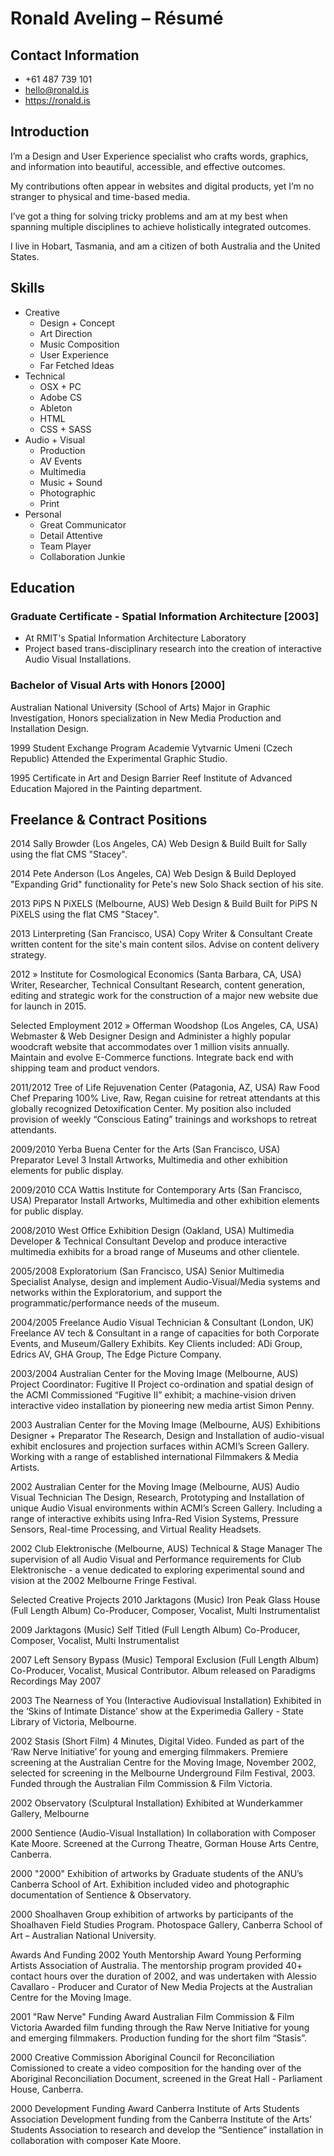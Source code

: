 # Ronald Aveling – Résumé

## Contact Information

- +61 487 739 101
- hello@ronald.is
- https://ronald.is

## Introduction

I’m a Design and User Experience specialist who crafts words, graphics, and information into beautiful, accessible, and effective outcomes.

My contributions often appear in websites and digital products, yet I’m no stranger to physical and time-based media.

I’ve got a thing for solving tricky problems and am at my best when spanning multiple disciplines to achieve holistically integrated outcomes.

I live in Hobart, Tasmania, and am a citizen of both Australia and the United States.

## Skills

- Creative
  - Design + Concept
  - Art Direction
  - Music Composition
  - User Experience
  - Far Fetched Ideas
- Technical
  - OSX + PC
  - Adobe CS
  - Ableton
  - HTML
  - CSS + SASS
- Audio + Visual
  - Production
  - AV Events
  - Multimedia
  - Music + Sound
  - Photographic
  - Print
- Personal
  - Great Communicator
  - Detail Attentive
  - Team Player
  - Collaboration Junkie

## Education

### Graduate Certificate - Spatial Information Architecture [2003]

- At RMIT's Spatial Information Architecture Laboratory
- Project based trans-disciplinary research into the creation of interactive Audio Visual Installations.


### Bachelor of Visual Arts with Honors [2000]
Australian National University (School of Arts)
Major in Graphic Investigation, Honors specialization in New Media Production and Installation Design.

1999
Student Exchange Program
Academie Vytvarnic Umeni (Czech Republic)
Attended the Experimental Graphic Studio.

1995
Certificate in Art and Design
Barrier Reef Institute of Advanced Education
Majored in the Painting department.

## Freelance & Contract Positions

2014
Sally Browder (Los Angeles, CA)
Web Design & Build
Built for Sally using the flat CMS "Stacey".

2014
Pete Anderson (Los Angeles, CA)
Web Design & Build
Deployed "Expanding Grid" functionality for Pete's new Solo Shack section of his site.

2013
PiPS N PiXELS (Melbourne, AUS)
Web Design & Build
Built for PiPS N PiXELS using the flat CMS "Stacey".

2013
Linterpreting (San Francisco, USA)
Copy Writer & Consultant
Create written content for the site's main content silos. Advise on content delivery strategy.

2012 »
Institute for Cosmological Economics (Santa Barbara, CA, USA)
Writer, Researcher, Technical Consultant
Research, content generation, editing and strategic work for the construction of a major new website due for launch in 2015.

Selected Employment
2012 »
Offerman Woodshop (Los Angeles, CA, USA)
Webmaster & Web Designer
Design and Administer a highly popular woodcraft website that accommodates over 1 million visits annually. Maintain and evolve E-Commerce functions. Integrate back end with shipping team and product vendors.

2011/2012
Tree of Life Rejuvenation Center (Patagonia, AZ, USA)
Raw Food Chef
Preparing 100% Live, Raw, Regan cuisine for retreat attendants at this globally recognized Detoxification Center. My position also included provision of weekly “Conscious Eating” trainings and workshops to retreat attendants.

2009/2010
Yerba Buena Center for the Arts (San Francisco, USA)
Preparator Level 3
Install Artworks, Multimedia and other exhibition elements for public display.

2009/2010
CCA Wattis Institute for Contemporary Arts (San Francisco, USA)
Preparator
Install Artworks, Multimedia and other exhibition elements for public display.

2008/2010
West Office Exhibition Design (Oakland, USA)
Multimedia Developer & Technical Consultant
Develop and produce interactive multimedia exhibits for a broad range of Museums and other clientele.

2005/2008
Exploratorium (San Francisco, USA)
Senior Multimedia Specialist
Analyse, design and implement Audio-Visual/Media systems and networks within the Exploratorium, and support the programmatic/performance needs of the museum.

2004/2005
Freelance Audio Visual Technician & Consultant (London, UK)
Freelance AV tech & Consultant in a range of capacities for both Corporate Events, and Museum/Gallery Exhibits. Key Clients included: ADi Group, Edrics AV, GHA Group, The Edge Picture Company.

2003/2004
Australian Center for the Moving Image (Melbourne, AUS)
Project Coordinator: Fugitive II
Project co-ordination and spatial design of the ACMI Commissioned “Fugitive II” exhibit; a machine-vision driven interactive video installation by pioneering new media artist Simon Penny.

2003
Australian Center for the Moving Image (Melbourne, AUS)
Exhibitions Designer + Preparator
The Research, Design and Installation of audio-visual exhibit enclosures and projection surfaces within ACMI’s Screen Gallery. Working with a range of established international Filmmakers & Media Artists.

2002
Australian Center for the Moving Image (Melbourne, AUS)
Audio Visual Technician
The Design, Research, Prototyping and Installation of unique Audio Visual environments within ACMI’s Screen Gallery. Including a range of interactive exhibits using Infra-Red Vision Systems, Pressure Sensors, Real-time Processing, and Virtual Reality Headsets.

2002
Club Elektronische (Melbourne, AUS)
Technical & Stage Manager
The supervision of all Audio Visual and Performance requirements for Club Elektronische - a venue dedicated to exploring experimental sound and vision at the 2002 Melbourne Fringe Festival.

Selected Creative Projects
2010
Jarktagons (Music)
Iron Peak Glass House (Full Length Album)
Co-Producer, Composer, Vocalist, Multi Instrumentalist

2009
Jarktagons (Music)
Self Titled (Full Length Album)
Co-Producer, Composer, Vocalist, Multi Instrumentalist

2007
Left Sensory Bypass (Music)
Temporal Exclusion (Full Length Album)
Co-Producer, Vocalist, Musical Contributor. Album released on Paradigms Recordings May 2007

2003
The Nearness of You (Interactive Audiovisual Installation)
Exhibited in the ‘Skins of Intimate Distance’ show at the Experimedia Gallery - State Library of Victoria, Melbourne.

2002
Stasis (Short Film)
4 Minutes, Digital Video. Funded as part of the ‘Raw Nerve Initiative’ for young and emerging filmmakers. Premiere screening at the Australian Centre for the Moving Image, November 2002, selected for screening in the Melbourne Underground Film Festival, 2003. Funded through the Australian Film Commission & Film Victoria.

2002
Observatory (Sculptural Installation)
Exhibited at Wunderkammer Gallery, Melbourne

2000
Sentience (Audio-Visual Installation)
In collaboration with Composer Kate Moore. Screened at the Currong Theatre, Gorman House Arts Centre, Canberra.

2000
"2000"
Exhibition of artworks by Graduate students of the ANU’s Canberra School of Art. Exhibition included video and photographic documentation of Sentience & Observatory.

2000
Shoalhaven
Group exhibition of artworks by participants of the Shoalhaven Field Studies Program. Photospace Gallery, Canberra School of Art – Australian National University.

Awards And Funding
2002
Youth Mentorship Award
Young Performing Artists Association of Australia.
The mentorship program provided 40+ contact hours over the duration of 2002, and was undertaken with Alessio Cavallaro - Producer and Curator of New Media Projects at the Australian Centre for the Moving Image.

2001
"Raw Nerve" Funding Award
Australian Film Commission & Film Victoria
Awarded film funding through the Raw Nerve Initiative for young and emerging filmmakers. Production funding for the short film “Stasis”.

2000
Creative Commission
Aboriginal Council for Reconciliation
Comissioned to create a video composition for the handing over of the Aboriginal Reconciliation Document, screened in the Great Hall - Parliament House, Canberra.

2000
Development Funding Award
Canberra Institute of Arts Students Association
Development funding from the Canberra Institute of the Arts’ Students Association to research and develop the “Sentience” installation in collaboration with composer Kate Moore.
